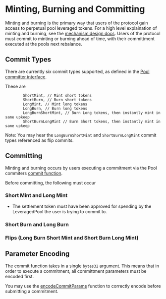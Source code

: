 # Minting, Burning and Committing

Minting and burning is the primary way that users of the protocol gain access to perpetual pool leveraged tokens. For a high level explaination of minting and burning, see the [mechanism design docs](../../advanced-topics/mechanism/README.md#commits). Users of the protocol must commit to minting or burning ahead of time, with their committment executed at the pools next rebalance.

## Commit Types
There are currently six commit types supported, as defined in the [Pool committer interface](https://github.com/tracer-protocol/perpetual-pools-contracts/blob/cebd59ce0585d67e99d4db6b814bf192227e4f37/contracts/interfaces/IPoolCommitter.sol#L7).

These are
```
        ShortMint, // Mint short tokens
        ShortBurn, // Burn short tokens
        LongMint, // Mint long tokens
        LongBurn, // Burn long tokens
        LongBurnShortMint, // Burn Long tokens, then instantly mint in same upkeep
        ShortBurnLongMint // Burn Short tokens, then instantly mint in same upkeep
```
Note: You may hear the `LongBurnShortMint` and `ShortBurnLongMint` commit types referenced as flip commits.

## Committing
Minting and burning occurs by users executing a commitment via the Pool commiters [commit function](https://github.com/tracer-protocol/perpetual-pools-contracts/blob/cebd59ce0585d67e99d4db6b814bf192227e4f37/contracts/implementation/PoolCommitter.sol#L308).

Before committing, the following must occur

### Short Mint and Long Mint
- The settlement token must have been approved for spending by the LeveragedPool the user is trying to commit to.

### Short Burn and Long Burn

### Flips (Long Burn Short Mint and Short Burn Long Mint)

## Parameter Encoding
The commit function takes in a single `bytes32` argument. This means that in order to execute a commitment, all committment parameters must be encoded first.

You may use the [encodeCommitParams](https://github.com/tracer-protocol/perpetual-pools-contracts/blob/cebd59ce0585d67e99d4db6b814bf192227e4f37/contracts/implementation/L2Encoder.sol#L39) function to correctly encode before submitting a commitment.
